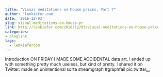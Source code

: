 ```yaml
---
title: "Visual meditations on house prices, Part 7"
author: 'lenkiefer.com'
date: '2016-12-03'
slug: visual-meditations-on-house-pr
link: http://lenkiefer.com/2016/12/03/visual-meditations-on-house-prices-part7/
categories:
- bloglink
tags:
  - lenkiefercom
---
```


IntroductionON FRIDAY I MADE SOME ACCIDENTAL data art. I ended up with something pretty much useless, but kind of pretty. I shared it on Twitter: made an unintentional sorta streamgraph #graphfail pic.twitter[... <i class="fas fa-external-link-alt"></i>](http://lenkiefer.com/2016/12/03/visual-meditations-on-house-prices-part7/)

